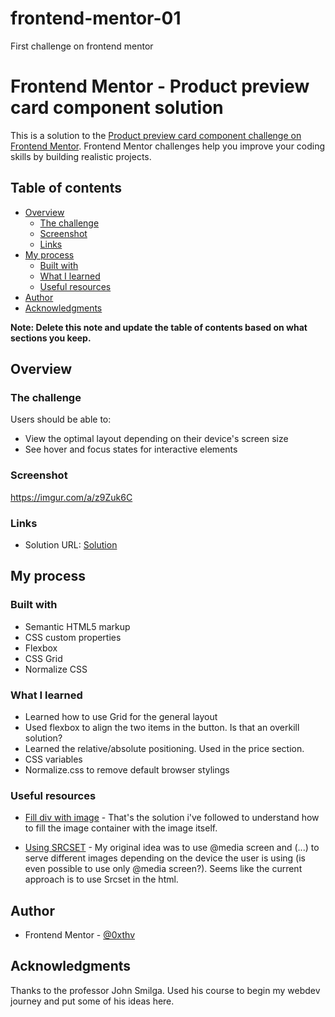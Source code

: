 # frontend-mentor-01
First challenge on frontend mentor


# Frontend Mentor - Product preview card component solution

This is a solution to the [Product preview card component challenge on Frontend Mentor](https://www.frontendmentor.io/challenges/product-preview-card-component-GO7UmttRfa). Frontend Mentor challenges help you improve your coding skills by building realistic projects. 

## Table of contents

- [Overview](#overview)
  - [The challenge](#the-challenge)
  - [Screenshot](#screenshot)
  - [Links](#links)
- [My process](#my-process)
  - [Built with](#built-with)
  - [What I learned](#what-i-learned)
  - [Useful resources](#useful-resources)
- [Author](#author)
- [Acknowledgments](#acknowledgments)

**Note: Delete this note and update the table of contents based on what sections you keep.**

## Overview

### The challenge

Users should be able to:

- View the optimal layout depending on their device's screen size
- See hover and focus states for interactive elements

### Screenshot

https://imgur.com/a/z9Zuk6C

### Links

- Solution URL: [Solution](https://frolicking-syrniki-000cb4.netlify.app/)

## My process

### Built with

- Semantic HTML5 markup
- CSS custom properties
- Flexbox
- CSS Grid
- Normalize CSS 

### What I learned

- Learned how to use Grid for the general layout
- Used flexbox to align the two items in the button. Is that an overkill solution? 
- Learned the relative/absolute positioning. Used in the price section. 
- CSS variables 
- Normalize.css to remove default browser stylings 


### Useful resources

- [Fill div with image](https://stackoverflow.com/a/51487370) - That's the solution i've followed to understand how to fill the image container with the image itself.  

- [Using SRCSET](https://css-tricks.com/a-guide-to-the-responsive-images-syntax-in-html/#aa-using-srcset-w-sizes) - My original idea was to use @media screen and (...) to serve different images depending on the device the user is using (is even possible to use only @media screen?). Seems like the current approach is to use Srcset in the html. 


## Author

- Frontend Mentor - [@0xthv](https://www.frontendmentor.io/profile/0xthv)


## Acknowledgments

Thanks to the professor John Smilga. Used his course to begin my webdev journey and put some of his ideas here.
